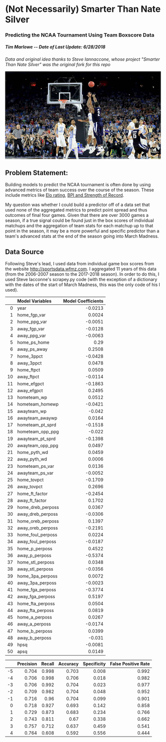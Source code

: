 # (Not Necessarily) Smarter Than Nate Silver
### Predicting the NCAA Tournament Using Team Boxscore Data
##### Tim Marlowe -- Date of Last Update: 6/28/2018

_Data and original idea thanks to Steve Iannaccone, whose project "Smarter Than Nate Silver" was the original fork for this repo_

![Kris Jenkins hits a buzzer beater](https://github.com/timmarlowe/smarter-than-nate-silver/blob/master/images/kris-jenkins-villanova-buzzer-beat-shot-4516-getty-ftrjpg_fxtkh1vphf341td70sn7qpiql.jpg)

## Problem Statement:
Building models to predict the NCAA tournament is often done by using advanced metrics of team success over the course of the season. These include metrics like
[Elo rating](https://en.wikipedia.org/wiki/Elo_rating_system), [BPI and Strength of Record](http://www.espn.com/blog/statsinfo/post/_/id/125994/bpi-and-strength-of-record-what-are-they-and-how-are-they-derived).

My question was whether I could build a predictor off of a data set that used none of the aggregated metrics to predict point spread and thus outcomes of final four games. Given that there are over 3000 games a season, if a true signal could be found just in the box scores of individual matchups and the aggregation of team stats for each matchup up to that point in the season, it may be a more powerful and specific predictor than a team's advanced stats at the end of the season going into March Madness.

## Data Source
Following Steve's lead, I used data from individual game box scores from the website http://sportsdata.wfmz.com. I aggregated 11 years of this data (from the 2006-2007 season to the 2017-2018 season). In order to do this, I used Steve Iacconne's scrapey.py code (with the exception of a dictionary with the dates of the start of March Madness, this was the only code of his I used).

|    | Model Variables         |   Model Coefficients |
|---:|:------------------|---------------:|
|  0 | year              |        -0.0213 |
|  1 | home_fgp_var      |         0.0024 |
|  2 | home_ppg_var      |        -0.0051 |
|  3 | away_fgp_var      |        -0.0128 |
|  4 | away_ppg_var      |        -0.0063 |
|  5 | home_ps_home      |         0.29   |
|  6 | away_ps_away      |         0.2508 |
|  7 | home_3ppct        |        -0.0428 |
|  8 | away_3ppct        |         0.0478 |
|  9 | home_ftpct        |         0.0509 |
| 10 | away_ftpct        |        -0.0114 |
| 11 | home_efgpct       |        -0.1863 |
| 12 | away_efgpct       |         0.2495 |
| 13 | hometeam_wp       |         0.0512 |
| 14 | hometeam_homewp   |        -0.0421 |
| 15 | awayteam_wp       |        -0.042  |
| 16 | awayteam_awaywp   |         0.0164 |
| 17 | hometeam_pt_sprd  |        -0.1518 |
| 18 | hometeam_opp_ppg  |        -0.022  |
| 19 | awayteam_pt_sprd  |        -0.1398 |
| 20 | awayteam_opp_ppg  |         0.0497 |
| 21 | home_pyth_wd      |         0.0459 |
| 22 | away_pyth_wd      |         0.0006 |
| 23 | hometeam_ps_var   |         0.0136 |
| 24 | awayteam_ps_var   |        -0.0052 |
| 25 | home_tovpct       |        -0.1709 |
| 26 | away_tovpct       |         0.2696 |
| 27 | home_ft_factor    |        -0.2454 |
| 28 | away_ft_factor    |         0.1702 |
| 29 | home_dreb_perposs |         0.0367 |
| 30 | away_dreb_perposs |        -0.0306 |
| 31 | home_oreb_perposs |         0.1397 |
| 32 | away_oreb_perposs |        -0.2191 |
| 33 | home_foul_perposs |         0.0224 |
| 34 | away_foul_perposs |        -0.0187 |
| 35 | home_p_perposs    |         0.4522 |
| 36 | away_p_perposs    |        -0.5374 |
| 37 | home_stl_perposs  |         0.0348 |
| 38 | away_stl_perposs  |        -0.0356 |
| 39 | home_3pa_perposs  |         0.0072 |
| 40 | away_3pa_perposs  |        -0.0023 |
| 41 | home_fga_perposs  |        -0.3774 |
| 42 | away_fga_perposs  |         0.5197 |
| 43 | home_fta_perposs  |         0.0504 |
| 44 | away_fta_perposs  |         0.0819 |
| 45 | home_a_perposs    |         0.0267 |
| 46 | away_a_perposs    |        -0.0174 |
| 47 | home_b_perposs    |         0.0399 |
| 48 | away_b_perposs    |        -0.031  |
| 49 | hpsq              |        -0.0081 |
| 50 | apsq              |         0.0149 |


|    |   Precision |   Recall |   Accuracy |   Specificity |   False Positive Rate |
|---:|------------:|---------:|-----------:|--------------:|----------------------:|
| -5 |       0.704 |    0.998 |      0.703 |         0.008 |                 0.992 |
| -4 |       0.706 |    0.998 |      0.706 |         0.018 |                 0.982 |
| -3 |       0.706 |    0.992 |      0.704 |         0.023 |                 0.977 |
| -2 |       0.709 |    0.982 |      0.704 |         0.048 |                 0.952 |
| -1 |       0.716 |    0.96  |      0.704 |         0.099 |                 0.901 |
|  0 |       0.718 |    0.927 |      0.693 |         0.142 |                 0.858 |
|  1 |       0.729 |    0.873 |      0.683 |         0.234 |                 0.766 |
|  2 |       0.743 |    0.811 |      0.67  |         0.338 |                 0.662 |
|  3 |       0.757 |    0.712 |      0.637 |         0.459 |                 0.541 |
|  4 |       0.764 |    0.608 |      0.592 |         0.556 |                 0.444 |
